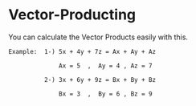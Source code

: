 # Vector-Producting
You can calculate the Vector Products easily with this.

    Example:  1-) 5x + 4y + 7z = Ax + Ay + Az
              
                  Ax = 5  ,  Ay = 4 , Az = 7
         
              2-) 3x + 6y + 9z = Bx + By + Bz
              
                  Bx = 3  ,  By = 6 , Bz = 9


